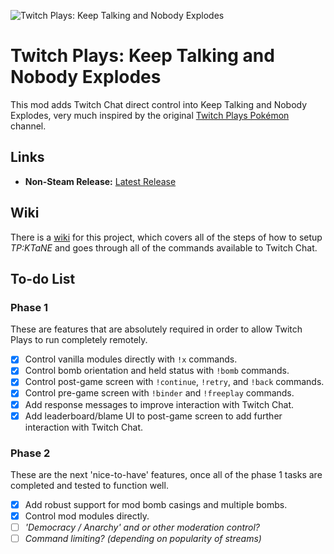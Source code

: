 ![Twitch Plays: Keep Talking and Nobody Explodes](https://github.com/samfun123/KtaneTwitchPlays/raw/gh-pages/android-chrome-192x192.png)

# Twitch Plays: Keep Talking and Nobody Explodes
This mod adds Twitch Chat direct control into Keep Talking and Nobody Explodes, very much inspired by the original [Twitch Plays Pokémon](http://tppdevs.com/) channel.

## Links
<!-- * **Main Page:** http://www.twitchplaysktane.me 
* **Manual:** http://www.twitchplaysktane.me/Manual/ -->
* **Non-Steam Release:** [Latest Release](https://github.com/samfun123/KtaneTwitchPlays/wiki/Latest-Build)

## Wiki
There is a [wiki](https://github.com/samfun123/KtaneTwitchPlays/wiki) for this project, which covers all of the steps of how to setup *TP:KTaNE* and goes through all of the commands available to Twitch Chat.

## To-do List
### Phase 1
These are features that are absolutely required in order to allow Twitch Plays to run completely remotely.
- [x] Control vanilla modules directly with `!x` commands.
- [x] Control bomb orientation and held status with `!bomb` commands.
- [x] Control post-game screen with `!continue`, `!retry`, and `!back` commands.
- [x] Control pre-game screen with `!binder` and `!freeplay` commands.
- [x] Add response messages to improve interaction with Twitch Chat.
- [x] Add leaderboard/blame UI to post-game screen to add further interaction with Twitch Chat.
### Phase 2
These are the next 'nice-to-have' features, once all of the phase 1 tasks are completed and tested to function well.
- [x] Add robust support for mod bomb casings and multiple bombs.
- [x] Control mod modules directly.
- [ ] *'Democracy / Anarchy' and or other moderation control?*
- [ ] *Command limiting? (depending on popularity of streams)*
